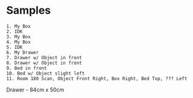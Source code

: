 # Samples

```
1. My Box
2. IDK
3. My Box
4. My Box
5. IDK
6. My Drawer
7. Drawer w/ Object in front
8. Drawer w/ Object in front
9. Bed in front
10. Bed w/ Object slight left
11. Room 180 Scan, Object Front Right, Box Right, Bed Top, ??? Left
```

Drawer - 84cm x 50cm
